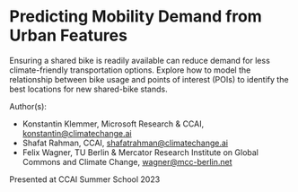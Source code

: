 # Predicting Mobility Demand from Urban Features
Ensuring a shared bike is readily available can reduce demand for less climate-friendly transportation options. Explore how to model the relationship between bike usage and points of interest (POIs) to identify the best locations for new shared-bike stands.

Author(s):
* Konstantin Klemmer, Microsoft Research & CCAI, konstantin@climatechange.ai
* Shafat Rahman, CCAI, shafatrahman@climatechange.ai
* Felix Wagner, TU Berlin & Mercator Research Institute on Global Commons and Climate Change, wagner@mcc-berlin.net

Presented at CCAI Summer School 2023
